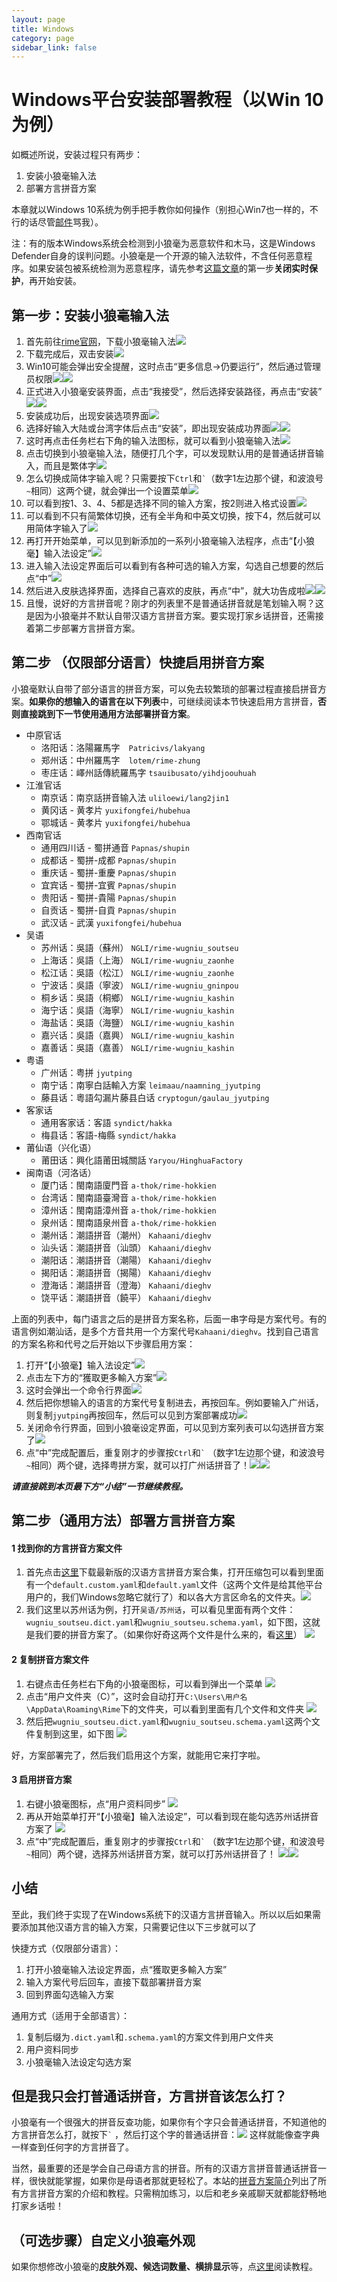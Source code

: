 ```yaml
---
layout: page
title: Windows
category: page
sidebar_link: false
---
```


# Windows平台安装部署教程（以Win 10为例）

如概述所说，安装过程只有两步：

1. 安装小狼毫输入法
2. 部署方言拼音方案

本章就以Windows 10系统为例手把手教你如何操作（别担心Win7也一样的，不行的话尽管[邮件](mailto:laubonghaudoi@qq.com)骂我）。

注：有的版本Windows系统会检测到小狼毫为恶意软件和木马，这是Windows Defender自身的误判问题。小狼毫是一个开源的输入法软件，不含任何恶意程序。如果安装包被系统检测为恶意程序，请先参考[这篇文章](https://zhuanlan.zhihu.com/p/30675056)的第一步**关闭实时保护**，再开始安装。

## 第一步：安装小狼毫输入法

1. 首先前往[rime官网](https://rime.im/)，下载小狼毫输入法![](.\win\win1.png)
2. 下载完成后，双击安装![](.\win\win2.jpg)
3. Win10可能会弹出安全提醒，这时点击“更多信息→仍要运行”，然后通过管理员权限![](.\win\win3.jpg)![](.\win\win4.jpg)
4. 正式进入小狼毫安装界面，点击“我接受”，然后选择安装路径，再点击“安装”![](.\win\win5.jpg)![](.\win\win6.png)
5. 安装成功后，出现安装选项界面![](.\win\win7.jpg)
6. 选择好输入大陆或台湾字体后点击“安装”，即出现安装成功界面![](.\win\win8.png)![](.\win\win9.png)
7. 这时再点击任务栏右下角的输入法图标，就可以看到小狼毫输入法![](.\win\win12.png)
8. 点击切换到小狼毫输入法，随便打几个字，可以发现默认用的是普通话拼音输入，而且是繁体字![](.\win\win13.png)
9. 怎么切换成简体字输入呢？只需要按下`Ctrl`和<code>`</code>（数字1左边那个键，和波浪号<code>~</code>相同）这两个键，就会弹出一个设置菜单![](.\win\win14.png)
10. 可以看到按1、3、4、5都是选择不同的输入方案，按2则进入格式设置![](.\win\win15.png)
11. 可以看到不只有简繁体切换，还有全半角和中英文切换，按下4，然后就可以用简体字输入了![](.\win\win16.png)
12. 再打开开始菜单，可以见到新添加的一系列小狼毫输入法程序，点击“【小狼毫】输入法设定”![](.\win\win11.png)
13. 进入输入法设定界面后可以看到有各种可选的输入方案，勾选自己想要的然后点“中”![](.\win\win36.png)
14. 然后进入皮肤选择界面，选择自己喜欢的皮肤，再点“中”，就大功告成啦![](.\win\win18.jpg)![](.\win\win18.png)
15. 且慢，说好的方言拼音呢？刚才的列表里不是普通话拼音就是笔划输入啊？这是因为小狼毫并不默认自带汉语方言拼音方案。要实现打家乡话拼音，还需接着第二步部署方言拼音方案。

## 第二步 （仅限部分语言）快捷启用拼音方案

小狼毫默认自带了部分语言的拼音方案，可以免去较繁琐的部署过程直接启拼音方案。**如果你的想输入的语言在以下列表**中，可继续阅读本节快速启用方言拼音，**否则直接跳到下一节使用通用方法部署拼音方案**。

- 中原官话
  - 洛阳话：洛陽羅馬字　`Patricivs/lakyang`
  - 郑州话：中州羅馬字　`lotem/rime-zhung`
  - 枣庄话：嶧州話傳統羅馬字 `tsauibusato/yihdjoouhuah`
- 江淮官话
  - 南京话：南京話拼音输入法 `uliloewi/lang2jin1`
  - 黄冈话 - 黄孝片 `yuxifongfei/hubehua`
  - 鄂城话 - 黄孝片 `yuxifongfei/hubehua`
- 西南官话
  - 通用四川话 - 蜀拼通音 `Papnas/shupin`
  - 成都话 - 蜀拼-成都 `Papnas/shupin`
  - 重庆话 - 蜀拼-重慶 `Papnas/shupin`
  - 宜宾话 - 蜀拼-宜賓 `Papnas/shupin`
  - 贵阳话 - 蜀拼-貴陽 `Papnas/shupin`
  - 自贡话 - 蜀拼-自貢 `Papnas/shupin`
  - 武汉话 - 武漢 `yuxifongfei/hubehua`
- 吴语
  - 苏州话：吳語（蘇州） `NGLI/rime-wugniu_soutseu`
  - 上海话：吳語（上海） `NGLI/rime-wugniu_zaonhe`
  - 松江话：吳語（松江） `NGLI/rime-wugniu_zaonhe`
  - 宁波话：吳語（寧波） `NGLI/rime-wugniu_gninpou`
  - 桐乡话：吳語（桐鄉） `NGLI/rime-wugniu_kashin`
  - 海宁话：吳語（海寧） `NGLI/rime-wugniu_kashin`
  - 海盐话：吳語（海鹽） `NGLI/rime-wugniu_kashin`
  - 嘉兴话：吳語（嘉興） `NGLI/rime-wugniu_kashin`
  - 嘉善话：吳語（嘉善） `NGLI/rime-wugniu_kashin`
- 粤语
  - 广州话：粤拼 `jyutping`
  - 南宁话：南寧白話輸入方案 `leimaau/naamning_jyutping`
  - 藤县话：粵語勾漏片藤县白话 `cryptogun/gaulau_jyutping`
- 客家话
  - 通用客家话：客語 `syndict/hakka`
  - 梅县话：客語-梅縣 `syndict/hakka`
- 莆仙语（兴化语）
  - 莆田话：興化語莆田城關話 `Yaryou/HinghuaFactory`
- 闽南语（河洛话）
  - 厦门话：閩南語廈門音 `a-thok/rime-hokkien`
  - 台湾话：閩南語臺灣音 `a-thok/rime-hokkien`
  - 漳州话：閩南語漳州音 `a-thok/rime-hokkien`
  - 泉州话：閩南語泉州音 `a-thok/rime-hokkien`
  - 潮州话：潮語拼音（潮州） `Kahaani/dieghv`
  - 汕头话：潮語拼音（汕頭） `Kahaani/dieghv`
  - 潮阳话：潮語拼音（潮陽） `Kahaani/dieghv`
  - 揭阳话：潮語拼音（揭陽） `Kahaani/dieghv`
  - 澄海话：潮語拼音（澄海） `Kahaani/dieghv`
  - 饶平话：潮語拼音（饒平） `Kahaani/dieghv`

上面的列表中，每门语言之后的是拼音方案名称，后面一串字母是方案代号。有的语言例如潮汕话，是多个方音共用一个方案代号`Kahaani/dieghv`。找到自己语言的方案名称和代号之后开始以下步骤启用方案：
1. 打开“【小狼毫】输入法设定”![](.\win\win11.png)
2. 点击左下方的“獲取更多輸入方案”![](.\win\win37.png)
3. 这时会弹出一个命令行界面![](.\win\win38.png)
4. 然后把你想输入的语言的方案代号复制进去，再按回车。例如要输入广州话，则复制`jyutping`再按回车，然后可以见到方案部署成功![](.\win\win39.png)
5. 关闭命令行界面，回到小狼毫设定界面，可以见到方案列表可以勾选拼音方案了![](.\win\win40.png)
6. 点“中”完成配置后，重复刚才的步骤按`Ctrl`和<code>`</code> （数字1左边那个键，和波浪号<code>~</code>相同）两个键，选择粤拼方案，就可以打广州话拼音了！![](.\win\win41.png)![](.\win\win42.png)

***请直接跳到本页最下方“小结”一节继续教程。***


## 第二步（通用方法）部署方言拼音方案

#### 1 找到你的方言拼音方案文件

1. 首先点击[这里](https://www.icloud.com/iclouddrive/0dPS83mznhuPpzlDYc8SrWTpA#download)下载最新版的汉语方言拼音方案合集，打开压缩包可以看到里面有一个`default.custom.yaml`和`default.yaml`文件（这两个文件是给其他平台用户的，我们Windows忽略它就行了）和以各大方言区命名的文件夹。![](.\win\win2.png)
2. 我们这里以苏州话为例，打开`吴语/苏州话`，可以看见里面有两个文件：`wugniu_soutseu.dict.yaml`和`wugniu_soutseu.schema.yaml`，如下图，这就是我们要的拼音方案了。（如果你好奇这两个文件是什么来的，看[这里](../blog/faq.md)）
   ![](.\win\win10.png)

#### 2 复制拼音方案文件

1. 右键点击任务栏右下角的小狼毫图标，可以看到弹出一个菜单
![](.\win\win17.png)
2. 点击“用户文件夹（C）”，这时会自动打开`C:\Users\用户名\AppData\Roaming\Rime`下的文件夹，可以看到里面有几个文件和文件夹
![](.\win\win19.png)
3. 然后把`wugniu_soutseu.dict.yaml`和`wugniu_soutseu.schema.yaml`这两个文件复制到这里，如下图
![](.\win\win20.png)

好，方案部署完了，然后我们启用这个方案，就能用它来打字啦。

#### 3 启用拼音方案

1. 右键小狼毫图标，点“用户资料同步”
![](.\win\win21.png)
2. 再从开始菜单打开“【小狼毫】输入法设定”，可以看到现在能勾选苏州话拼音方案了
![](.\win\win22.png)
3. 点“中”完成配置后，重复刚才的步骤按`Ctrl`和<code>`</code> （数字1左边那个键，和波浪号<code>~</code>相同）两个键，选择苏州话拼音方案，就可以打苏州话拼音了！
![](.\win\win23.png)![](.\win\win24.png)

## 小结

至此，我们终于实现了在Windows系统下的汉语方言拼音输入。所以以后如果需要添加其他汉语方言的输入方案，只需要记住以下三步就可以了

快捷方式（仅限部分语言）：
1. 打开小狼毫输入法设定界面，点“獲取更多輸入方案”
2. 输入方案代号后回车，直接下载部署拼音方案
3. 回到界面勾选输入方案

通用方式（适用于全部语言）： 
1. 复制后缀为`.dict.yaml`和`.schema.yaml`的方案文件到用户文件夹
2. 用户资料同步
3. 小狼毫输入法设定勾选方案

## 但是我只会打普通话拼音，方言拼音该怎么打？

小狼毫有一个很强大的拼音反查功能，如果你有个字只会普通话拼音，不知道他的方言拼音怎么打，就按下<code>`</code> ，然后打这个字的普通话拼音：![](.\win\win32.png)
这样就能像查字典一样查到任何字的方言拼音了。

当然，最重要的还是学会自己母语方言的拼音。所有的汉语方言拼音普通话拼音一样，很快就能掌握，如果你是母语者那就更轻松了。本站的[拼音方案简介](../blog/schema.md)列出了所有方言拼音方案的介绍和教程。只需稍加练习，以后和老乡亲戚聊天就都能舒畅地打家乡话啦！

## （可选步骤）自定义小狼毫外观

如果你想修改小狼毫的**皮肤外观、候选词数量、横排显示**等，点[这里](./windows_custom.md)阅读教程。
